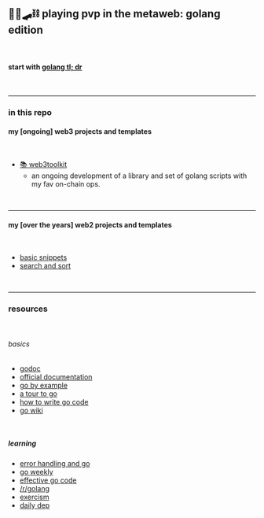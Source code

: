 ## 🥷🏻🛹⛓️ playing pvp in the metaweb: golang edition

<br>

#### start with [golang tl; dr](golang_tldr.md)



<br>

----

### in this repo

#### my [ongoing] web3 projects and templates 

<br>

* [📚 web3toolkit](web3toolkit)
    - an ongoing development of a library and set of golang scripts with my fav on-chain ops.

<br>

---

#### my [over the years] web2 projects and templates

<br>

* [basic snippets](basics)
* [search and sort](search_and_sorting)


<br>

----

### resources

<br>

###### basics

* [godoc](https://godoc.org/)
* [official documentation](https://golang.org/)
* [go by example](https://gobyexample.com/)
* [a tour to go](https://tour.golang.org/welcome/1)
* [how to write go code](https://golang.org/doc/code.html)
* [go wiki](https://github.com/golang/go/wiki/Learn)

<br>

##### learning

* [error handling and go](https://blog.golang.org/error-handling-and-go)
* [go weekly](https://golangweekly.com/)
* [effective go code](https://golang.org/doc/effective_go.html)
* [/r/golang](https://www.reddit.com/r/golang/)
* [exercism](https://exercism.io/tracks/go)
* [daily dep](https://golang.github.io/dep/docs/daily-dep.html)
